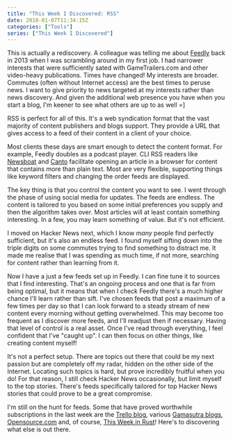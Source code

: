 ```yaml
---
title: "This Week I Discovered: RSS"
date: 2018-01-07T11:34:15Z
categories: ["Tools"]
series: ["This Week I Discovered"]
---
```


This is actually a rediscovery. A colleague was telling me about
[Feedly](https://feedly.com/) back in 2013 when I was scrambling around in my
first job. I had narrower interests that were sufficiently sated with
GameTrailers.com and other video-heavy publications. Times have changed! My
interests are broader.  Commutes (often without Internet access) are the best
times to peruse news. I want to give priority to news targeted at my interests
rather than news discovery. And given the additional web presence you have when
you start a blog, I'm keener to see what others are up to as well =]

RSS is perfect for all of this. It's a web syndication format that the vast
majority of content publishers and blogs support. They provide a URL that gives
access to a feed of their content in a client of your choice.

Most clients these days are smart enough to detect the content format. For
example, Feedly doubles as a podcast player. CLI RSS readers like
[Newsboat](https://newsboat.org/) and [Canto](https://codezen.org/canto-ng/)
facilitate opening an article in a browser for content that contains more than
plain text. Most are very flexible, supporting things like keyword filters and
changing the order feeds are displayed.

The key thing is that you control the content you want to see. I went through
the phase of using social media for updates. The feeds are endless. The content
is tailored to you based on some initial preferences you supply and then the
algorithm takes over. Most articles will at least contain something interesting.
In a few, you may learn something of value. But it's not efficient.

I moved on Hacker News next, which I know *many* people find perfectly
sufficient, but it's also an endless feed. I found myself sifting down into the
triple digits on some commutes trying to find something to distract me. It made
me realise that I was spending as much time, if not more, searching for content
rather than learning from it.

Now I have a just a few feeds set up in Feedly. I can fine tune it to sources
that I find interesting. That's an ongoing process and one that is far from
being optimal, but it means that when I check Feedly there's a much higher
chance I'll learn rather than sift. I've chosen feeds that post a maximum of a
few times per day so that I can look forward to a steady stream of new content
every morning without getting overwhelmed. This may become too frequent as I
discover more feeds, and I'll readjust then if necessary.  Having that level of
control is a real asset. Once I've read through everything, I feel confident
that I've "caught up". I can then focus on other things, like creating content
myself!

It's not a perfect setup. There are topics out there that could be my next
passion but are completely off my radar, hidden on the other side of the
Internet. Locating such topics is hard, but prove incredibly fruitful when you
do! For that reason, I still check Hacker News occasionally, but limit myself to
the top stories.  There's feeds specifically tailored for top Hacker News
stories that could prove to be a great compromise.

I'm still on the hunt for feeds. Some that have proved worthwhile subscriptions
in the last week are the [Trello blog](https://blog.trello.com/), various
[Gamasutra blogs](https://www.gamasutra.com/blogs/),
[Opensource.com](https://opensource.com/) and, of course, [This Week in
Rust](https://this-week-in-rust.org/)! Here's to discovering what else is out
there.
